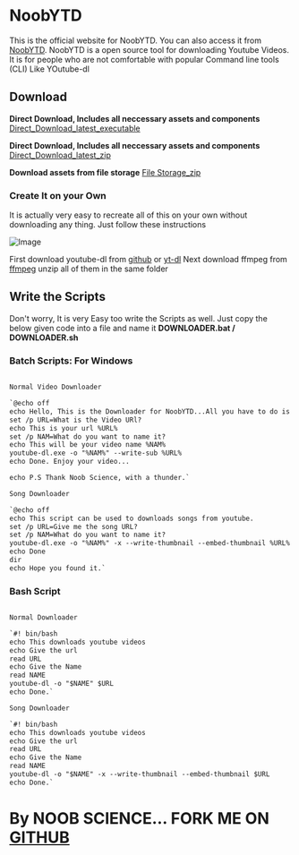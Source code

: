 # **NoobYTD**

This is the official website for NoobYTD. You can also access it from [NoobYTD](https://kutt.it/NoobYTD).
NoobYTD is a open source tool for downloading Youtube Videos. It is for people who are not comfortable with popular Command line tools (CLI) Like YOutube-dl

## Download

**Direct Download, Includes all neccessary assets and components** [Direct_Download_latest_executable](https://github.com/newtoallofthis123/NoobYTD/releases/download/V101/Direct_Download_Windows_V101.exe)

**Direct Download, Includes all neccessary assets and components** [Direct_Download_latest_zip](https://github.com/newtoallofthis123/NoobYTD/releases/download/V101/Direct_Download_Windows_V101.zip)

**Download assets from file storage** [File Storage_zip](https://oshi.at/wpYaZy)



### Create It on your Own
It is actually very easy to recreate all of this on your own without downloading any thing. Just follow these instructions

![Image](https://external-content.duckduckgo.com/iu/?u=https%3A%2F%2Ftse3.mm.bing.net%2Fth%3Fid%3DOIP.ZZYk4tA-1NDn29IfQjbtBAHaEK%26pid%3DApi&f=1)

 First download youtube-dl from [github](https://github.com/ytdl-org/youtube-dl) or [yt-dl](https://youtube-dl.org/)
 Next download ffmpeg from [ffmpeg](https://ffmpeg.org)
 unzip all of them in the same folder
 
 ## Write the Scripts
 Don't worry, It is very Easy too write the Scripts as well. Just copy the below given code into a file and name it **DOWNLOADER.bat / DOWNLOADER.sh**
 
 ### Batch Scripts: For Windows
 
 ```markdown
 
 Normal Video Downloader

`@echo off
echo Hello, This is the Downloader for NoobYTD...All you have to do is to give it a url.
set /p URL=What is the Video URl?
echo This is your url %URL%
set /p NAM=What do you want to name it?
echo This will be your video name %NAM%
youtube-dl.exe -o "%NAM%" --write-sub %URL%
echo Done. Enjoy your video...

echo P.S Thank Noob Science, with a thunder.`

Song Downloader

`@echo off
echo This script can be used to downloads songs from youtube.
set /p URL=Give me the song URL?
set /p NAM=What do you want to name it?
youtube-dl.exe -o "%NAM%" -x --write-thumbnail --embed-thumbnail %URL%
echo Done
dir
echo Hope you found it.`
 ```
 
 ### Bash Script
 
 ```markdown

Normal Downloader

`#! bin/bash
 echo This downloads youtube videos
 echo Give the url
 read URL
 echo Give the Name
 read NAME
 youtube-dl -o "$NAME" $URL
 echo Done.`

Song Downloader

`#! bin/bash
 echo This downloads youtube videos
 echo Give the url
 read URL
 echo Give the Name
 read NAME
 youtube-dl -o "$NAME" -x --write-thumbnail --embed-thumbnail $URL
 echo Done.`
 ```
# By NOOB SCIENCE... FORK ME ON [GITHUB](https://github.com/newtoallofthis123/NoobYTD)
 
 

